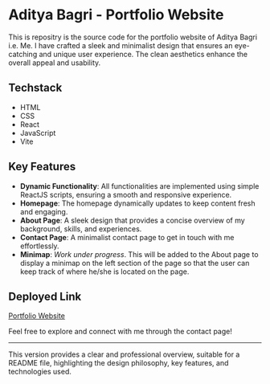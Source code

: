 # Aditya Bagri - Portfolio Website
This is repositry is the source code for the portfolio website of Aditya Bagri i.e. Me. I have crafted a sleek and minimalist design that ensures an eye-catching and unique user experience. The clean aesthetics enhance the overall appeal and usability.
## Techstack
- HTML
- CSS
- React
- JavaScript
- Vite
## Key Features
- **Dynamic Functionality**: All functionalities are implemented using simple ReactJS scripts, ensuring a smooth and responsive experience.
- **Homepage**: The homepage dynamically updates to keep content fresh and engaging.
- **About Page**: A sleek design that provides a concise overview of my background, skills, and experiences.
- **Contact Page**: A minimalist contact page to get in touch with me effortlessly.
- **Minimap**: *Work under progress*. This will be added to the About page to display a minimap on the left section of the page so that the user can keep track of where he/she is located on the page.

## Deployed Link

[Portfolio Website](https://adityabagrii.github.io/AdityaBagri-Portfolio/)

Feel free to explore and connect with me through the contact page!

---
This version provides a clear and professional overview, suitable for a README file, highlighting the design philosophy, key features, and technologies used.
